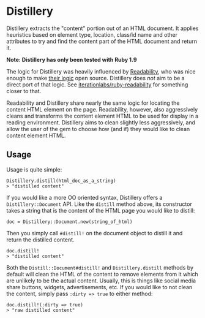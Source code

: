 # Distillery

Distillery extracts the "content" portion out of an HTML document.  It applies heuristics based on element type, location, class/id name and other attributes to try and find the content part of the HTML document and return it.

**Note: Distillery has only been tested with Ruby 1.9**

The logic for Distillery was heavily influenced by [Readability](https://www.readability.com/), who was nice enough to make [their logic](http://code.google.com/p/arc90labs-readability/source/browse/trunk/js/readability.js) open source.  Distillery does *not* aim to be a direct port of that logic.  See [iterationlabs/ruby-readability](https://github.com/iterationlabs/ruby-readability) for something closer to that.

Readability and Distillery share nearly the same logic for locating the content HTML element on the page.  Readability, however, also aggressively cleans and transforms the content element HTML to be used for display in a reading environment.  Distillery aims to clean slightly less aggressively, and allow the user of the gem to choose how (and if) they would like to clean content element HTML.

## Usage

Usage is quite simple:

    Distillery.distill(html_doc_as_a_string)
    > "distilled content"

If you would like a more OO oriented syntax, Distillery offers a `Distillery::Document` API.  Like the `distill` method above, its constructor takes a string that is the content of the HTML page you would like to distill:

    doc = Distillery::Document.new(string_of_html)

Then you simply call `#distill!` on the document object to distill it and return the distilled content.

    doc.distill!
    > "distilled content"

Both the `Distill::Document#distill!` and `Distillery.distill` methods by default will clean the HTML of the content to remove elements from it which are unlikely to be the actual content.  Usually, this is things like social media share buttons, widgets, advertisements, etc.  If you would like to not clean the content, simply pass `:dirty => true` to either method:

    doc.distill!(:dirty => true)
    > "raw distilled content"